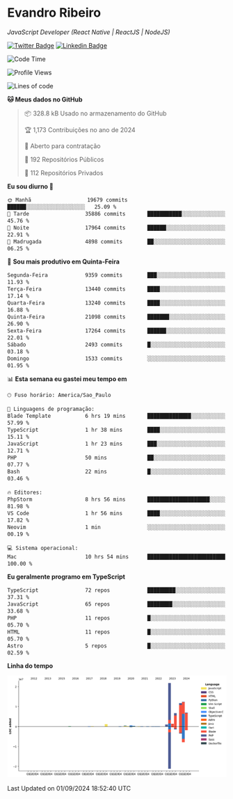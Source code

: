 # Evandro **Ribeiro**

*JavaScript Developer (React Native | ReactJS | NodeJS)*

[![Twitter Badge](https://img.shields.io/badge/-@ribeiroevandro-201B2D?style=flat-square&labelColor=201B2D&logo=twitter&logoColor=white&link=https://twitter.com/ribeiroevandro)](https://twitter.com/ribeiroevandro) 
[![Linkedin Badge](https://img.shields.io/badge/-Evandro%20Ribeiro-201B2D?style=flat-square&logo=Linkedin&logoColor=white&link=https://www.linkedin.com/in/ribeiroevandro)](https://www.linkedin.com/in/ribeiroevandro) 


<!--START_SECTION:waka-->
![Code Time](http://img.shields.io/badge/Code%20Time-4%2C086%20hrs%2010%20mins-blue)

![Profile Views](http://img.shields.io/badge/Visualizac%C3%B5es%20do%20perfil-0-blue)

![Lines of code](https://img.shields.io/badge/Desde%20o%20Hello%20World%20eu%20escrevi-65.1%20million%20linhas%20de%20c%C3%B3digo-blue)

**🐱 Meus dados no GitHub** 

> 📦 328.8 kB Usado no armazenamento do GitHub 
 > 
> 🏆 1,173 Contribuições no ano de 2024
 > 
> 💼 Aberto para contratação
 > 
> 📜 192 Repositórios Públicos 
 > 
> 🔑 112 Repositórios Privados 
 > 
**Eu sou diurno 🐤** 

```text
🌞 Manhã                  19679 commits       ██████░░░░░░░░░░░░░░░░░░░   25.09 % 
🌆 Tarde                  35886 commits       ███████████░░░░░░░░░░░░░░   45.76 % 
🌃 Noite                  17964 commits       ██████░░░░░░░░░░░░░░░░░░░   22.91 % 
🌙 Madrugada              4898 commits        ██░░░░░░░░░░░░░░░░░░░░░░░   06.25 % 
```
📅 **Sou mais produtivo em Quinta-Feira** 

```text
Segunda-Feira            9359 commits        ███░░░░░░░░░░░░░░░░░░░░░░   11.93 % 
Terça-Feira              13440 commits       ████░░░░░░░░░░░░░░░░░░░░░   17.14 % 
Quarta-Feira             13240 commits       ████░░░░░░░░░░░░░░░░░░░░░   16.88 % 
Quinta-Feira             21098 commits       ███████░░░░░░░░░░░░░░░░░░   26.90 % 
Sexta-Feira              17264 commits       ██████░░░░░░░░░░░░░░░░░░░   22.01 % 
Sábado                   2493 commits        █░░░░░░░░░░░░░░░░░░░░░░░░   03.18 % 
Domingo                  1533 commits        ░░░░░░░░░░░░░░░░░░░░░░░░░   01.95 % 
```


📊 **Esta semana eu gastei meu tempo em** 

```text
🕑︎ Fuso horário: America/Sao_Paulo

💬 Linguagens de programação: 
Blade Template           6 hrs 19 mins       ██████████████░░░░░░░░░░░   57.99 % 
TypeScript               1 hr 38 mins        ████░░░░░░░░░░░░░░░░░░░░░   15.11 % 
JavaScript               1 hr 23 mins        ███░░░░░░░░░░░░░░░░░░░░░░   12.71 % 
PHP                      50 mins             ██░░░░░░░░░░░░░░░░░░░░░░░   07.77 % 
Bash                     22 mins             █░░░░░░░░░░░░░░░░░░░░░░░░   03.46 % 

🔥 Editores: 
PhpStorm                 8 hrs 56 mins       ████████████████████░░░░░   81.98 % 
VS Code                  1 hr 56 mins        ████░░░░░░░░░░░░░░░░░░░░░   17.82 % 
Neovim                   1 min               ░░░░░░░░░░░░░░░░░░░░░░░░░   00.19 % 

💻 Sistema operacional: 
Mac                      10 hrs 54 mins      █████████████████████████   100.00 % 
```

**Eu geralmente programo em TypeScript** 

```text
TypeScript               72 repos            █████████░░░░░░░░░░░░░░░░   37.31 % 
JavaScript               65 repos            ████████░░░░░░░░░░░░░░░░░   33.68 % 
PHP                      11 repos            █░░░░░░░░░░░░░░░░░░░░░░░░   05.70 % 
HTML                     11 repos            █░░░░░░░░░░░░░░░░░░░░░░░░   05.70 % 
Astro                    5 repos             █░░░░░░░░░░░░░░░░░░░░░░░░   02.59 % 
```



**Linha do tempo**

![Lines of Code chart](https://raw.githubusercontent.com/ribeiroevandro/ribeiroevandro/main/assets/bar_graph.png)


 Last Updated on 01/09/2024 18:52:40 UTC
<!--END_SECTION:waka-->
